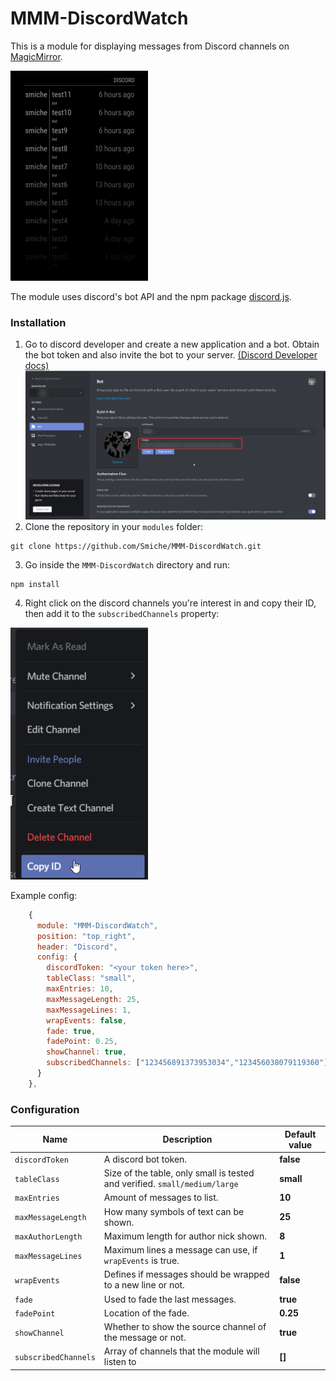 # MMM-DiscordWatch
This is a module for displaying messages from Discord channels on [MagicMirror](https://github.com/MichMich/MagicMirror). 

![Preview](readme_assets/preview.png)

The module uses discord's bot API and the npm package [discord.js](https://discord.js.org/).

### Installation

1. Go to discord developer and create a new application and a bot. Obtain the bot token and also invite the bot to your server. [(Discord Developer docs)](https://discord.com/developers/docs/intro)
![Discord token](readme_assets/token.png)
2. Clone the repository in your `modules` folder:
```
git clone https://github.com/Smiche/MMM-DiscordWatch.git
```
3. Go inside the `MMM-DiscordWatch` directory and run:
```
npm install
```
4. Right click on the discord channels you're interest in and copy their ID, then add it to the `subscribedChannels` property:


![copy-id](readme_assets/copy-id.png)


Example config:


```js
    {
      module: "MMM-DiscordWatch",
      position: "top_right",
      header: "Discord",
      config: {
        discordToken: "<your token here>",
        tableClass: "small",
        maxEntries: 10,
        maxMessageLength: 25,
        maxMessageLines: 1,
        wrapEvents: false, 
        fade: true,
        fadePoint: 0.25,
        showChannel: true,
        subscribedChannels: ["123456891373953034","123456038079119360"], //2 channels to listen to for example
      }
    },
```

### Configuration

| Name           | Description | Default value |
|----------------|---------------------------------|-------------|
| `discordToken` | A discord bot token. | **false** |
| `tableClass`    | Size of the table, only small is tested and verified. `small/medium/large` | **small** |
| `maxEntries`  | Amount of messages to list. | **10**|
| `maxMessageLength` | How many symbols of text can be shown. | **25** |
| `maxAuthorLength` | Maximum length for author nick shown. | **8** |
| `maxMessageLines` | Maximum lines a message can use, if `wrapEvents` is true. | **1** |
| `wrapEvents` | Defines if messages should be wrapped to a new line or not. | **false** |
| `fade` | Used to fade the last messages. | **true** |
| `fadePoint` | Location of the fade. | **0.25** |
| `showChannel` | Whether to show the source channel of the message or not. | **true** |
| `subscribedChannels` | Array of channels that the module will listen to | **[]** |

